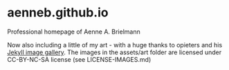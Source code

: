 # aenneb.github.io
Professional homepage of Aenne A. Brielmann

Now also including a little of my art - with a huge thanks to opieters and his [Jekyll image gallery](https://github.com/opieters/jekyll-image-gallery-example). The images in the assets/art folder are licensed under CC-BY-NC-SA license (see LICENSE-IMAGES.md)
